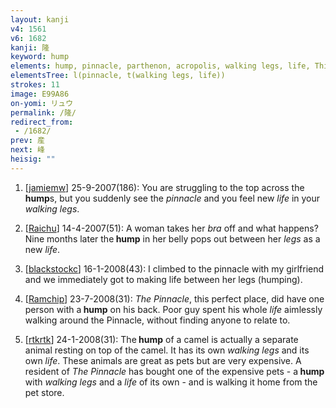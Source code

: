 ```yaml
---
layout: kanji
v4: 1561
v6: 1682
kanji: 隆
keyword: hump
elements: hump, pinnacle, parthenon, acropolis, walking legs, life, This is Your Life, cell, drop, grow up
elementsTree: l(pinnacle, t(walking legs, life))
strokes: 11
image: E99A86
on-yomi: リュウ
permalink: /隆/
redirect_from:
 - /1682/
prev: 産
next: 峰
heisig: ""
---
```


1) [<a href="http://kanji.koohii.com/profile/jamiemw">jamiemw</a>] 25-9-2007(186): You are struggling to the top across the<strong> hump</strong>s, but you suddenly see the <em>pinnacle</em> and you feel new <em>life</em> in your <em>walking legs</em>.

2) [<a href="http://kanji.koohii.com/profile/Raichu">Raichu</a>] 14-4-2007(51): A woman takes her <em>bra</em> off and what happens? Nine months later the<strong> hump</strong> in her belly pops out between her <em>legs</em> as a new <em>life</em>.

3) [<a href="http://kanji.koohii.com/profile/blackstockc">blackstockc</a>] 16-1-2008(43): I climbed to the pinnacle with my girlfriend and we immediately got to making life between her legs (humping).

4) [<a href="http://kanji.koohii.com/profile/Ramchip">Ramchip</a>] 23-7-2008(31): <em>The Pinnacle</em>, this perfect place, did have one person with a<strong> hump</strong> on his back. Poor guy spent his whole <em>life</em> aimlessly walking around the Pinnacle, without finding anyone to relate to.

5) [<a href="http://kanji.koohii.com/profile/rtkrtk">rtkrtk</a>] 24-1-2008(31): The<strong> hump</strong> of a camel is actually a separate animal resting on top of the camel. It has its own <em>walking legs</em> and its own <em>life</em>. These animals are great as pets but are very expensive. A resident of <em>The Pinnacle</em> has bought one of the expensive pets - a<strong> hump</strong> with <em>walking legs</em> and a <em>life</em> of its own - and is walking it home from the pet store.

